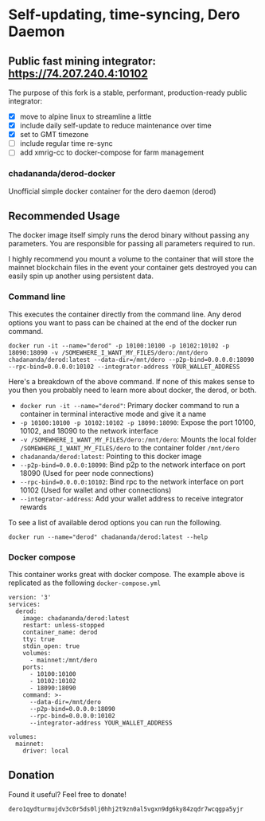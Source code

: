 # Self-updating, time-syncing, Dero Daemon
## Public fast mining integrator: https://74.207.240.4:10102

The purpose of this fork is a stable, performant, production-ready public integrator:
- [x] move to alpine linux to streamline a little
- [x] include daily self-update to reduce maintenance over time
- [x] set to GMT timezone
- [ ] include regular time re-sync
- [ ] add xmrig-cc to docker-compose for farm management

### chadananda/derod-docker

Unofficial simple docker container for the dero daemon (derod)

## Recommended Usage

The docker image itself simply runs the derod binary without passing any parameters. You are responsible for passing all parameters required to run.

I highly recommend you mount a volume to the container that will store the mainnet blockchain files in the event your container gets destroyed you can easily spin up another using persistent data.

### Command line

This executes the container directly from the command line. Any derod options you want to pass can be chained at the end of the docker run command.

```
docker run -it --name="derod" -p 10100:10100 -p 10102:10102 -p 18090:18090 -v /SOMEWHERE_I_WANT_MY_FILES/dero:/mnt/dero chadananda/derod:latest --data-dir=/mnt/dero --p2p-bind=0.0.0.0:18090 --rpc-bind=0.0.0.0:10102 --integrator-address YOUR_WALLET_ADDRESS
```

Here's a breakdown of the above command. If none of this makes sense to you then you probably need to learn more about docker, the derod, or both.

* `docker run -it --name="derod"`: Primary docker command to run a container in terminal interactive mode and give it a name
* `-p 10100:10100 -p 10102:10102 -p 18090:18090`: Expose the port 10100, 10102, and 18090 to the network interface
* `-v /SOMEWHERE_I_WANT_MY_FILES/dero:/mnt/dero`: Mounts the local folder `/SOMEWHERE_I_WANT_MY_FILES/dero` to the container folder `/mnt/dero`
* `chadananda/derod:latest`: Pointing to this docker image
* `--p2p-bind=0.0.0.0:18090`: Bind p2p to the network interface on port 18090 (Used for peer node connections)
* `--rpc-bind=0.0.0.0:10102`: Bind rpc to the network interface on port 10102 (Used for wallet and other connections)
* `--integrator-address`: Add your wallet address to receive integrator rewards

To see a list of available derod options you can run the following.

```
docker run --name="derod" chadananda/derod:latest --help
```

### Docker compose

This container works great with docker compose. The example above is replicated as the following `docker-compose.yml`

```
version: '3'
services:
  derod:
    image: chadananda/derod:latest
    restart: unless-stopped
    container_name: derod
    tty: true
    stdin_open: true
    volumes:
      - mainnet:/mnt/dero
    ports:
      - 10100:10100
      - 10102:10102
      - 18090:18090
    command: >-
      --data-dir=/mnt/dero
      --p2p-bind=0.0.0.0:18090
      --rpc-bind=0.0.0.0:10102
      --integrator-address YOUR_WALLET_ADDRESS

volumes:
  mainnet:
    driver: local
```

## Donation

Found it useful? Feel free to donate!

`dero1qydturmujdv3c0r5ds0lj0hhj2t9zn0al5vgxn9dg6ky84zqdr7wcqgpa5yjr`
